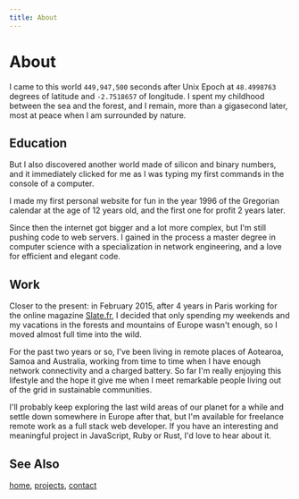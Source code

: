 ```yaml
---
title: About
---
```


# About

I came to this world `449,947,500` seconds after Unix Epoch at `48.4998763`
degrees of latitude and `-2.7518657` of longitude. I spent my childhood between
the sea and the forest, and I remain, more than a gigasecond later, most at
peace when I am surrounded by nature.


## Education

But I also discovered another world made of silicon and binary numbers, and it
immediately clicked for me as I was typing my first commands in the console of
a computer.

I made my first personal website for fun in the year 1996 of the Gregorian
calendar at the age of 12 years old, and the first one for profit 2 years
later.

Since then the internet got bigger and a lot more complex, but I'm still
pushing code to web servers. I gained in the process a master degree in
computer science with a specialization in network engineering, and a love for
efficient and elegant code.


## Work

Closer to the present: in February 2015, after 4 years in Paris working for the
online magazine [Slate.fr][0], I decided that only spending my weekends and my
vacations in the forests and mountains of Europe wasn't enough, so I moved
almost full time into the wild.

For the past two years or so, I've been living in remote places of Aotearoa,
Samoa and Australia, working from time to time when I have enough network
connectivity and a charged battery. So far I'm really enjoying this lifestyle
and the hope it give me when I meet remarkable people living out of the grid in
sustainable communities.

I'll probably keep exploring the last wild areas of our planet for a while and
settle down somewhere in Europe after that, but I'm available for freelance
remote work as a full stack web developer. If you have an interesting and
meaningful project in JavaScript, Ruby or Rust, I'd love to hear about it.


## See Also

[home](/), [projects](/projects/), [contact](/contact.html)


[0]: https://slate.fr

